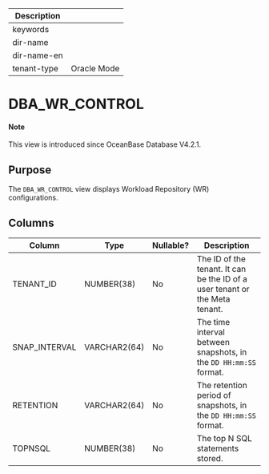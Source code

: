 | Description ||
|---|---|
| keywords ||
| dir-name ||
| dir-name-en ||
| tenant-type | Oracle Mode ||

# DBA_WR_CONTROL

<main id="notice" type='explain'>
  <h4>Note</h4>
  <p>This view is introduced since OceanBase Database V4.2.1. </p>
</main>

## Purpose

The `DBA_WR_CONTROL` view displays Workload Repository (WR) configurations. 

## Columns

| **Column** | **Type** | **Nullable?** | **Description** |
| --- | --- | --- | --- |
| TENANT_ID | NUMBER(38) | No | The ID of the tenant. It can be the ID of a user tenant or the Meta tenant. |
| SNAP_INTERVAL | VARCHAR2(64) | No | The time interval between snapshots, in the `DD HH:mm:SS` format. |
| RETENTION | VARCHAR2(64) | No | The retention period of snapshots, in the `DD HH:mm:SS` format. |
| TOPNSQL | NUMBER(38) | No | The top N SQL statements stored. |
